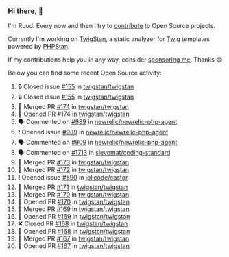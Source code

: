 ### Hi there, 👋

I'm Ruud. Every now and then I try to [contribute](https://github.com/pulls?q=+is%3Apr+author%3Aruudk+archived%3Afalse+is%3Apublic+) to Open Source projects.

Currently I'm working on [TwigStan](https://github.com/twigstan), a static analyzer for [Twig](https://twig.symfony.com/) templates powered by [PHPStan](https://phpstan.org/).

If my contributions help you in any way, consider [sponsoring me](https://github.com/sponsors/ruudk). Thanks 😊

Below you can find some recent Open Source activity:

<!--START_SECTION:activity-->
1. 🔒 Closed issue [#155](https://github.com/twigstan/twigstan/issues/155) in [twigstan/twigstan](https://github.com/twigstan/twigstan)
2. 🔒 Closed issue [#155](https://github.com/twigstan/twigstan/issues/155) in [twigstan/twigstan](https://github.com/twigstan/twigstan)
3. 🎉 Merged PR [#174](https://github.com/twigstan/twigstan/pull/174) in [twigstan/twigstan](https://github.com/twigstan/twigstan)
4. 💪 Opened PR [#174](https://github.com/twigstan/twigstan/pull/174) in [twigstan/twigstan](https://github.com/twigstan/twigstan)
5. 🗣 Commented on [#989](https://github.com/newrelic/newrelic-php-agent/issues/989#issuecomment-2527248004) in [newrelic/newrelic-php-agent](https://github.com/newrelic/newrelic-php-agent)
6. ❗ Opened issue [#989](https://github.com/newrelic/newrelic-php-agent/issues/989) in [newrelic/newrelic-php-agent](https://github.com/newrelic/newrelic-php-agent)
7. 🗣 Commented on [#909](https://github.com/newrelic/newrelic-php-agent/issues/909#issuecomment-2523145099) in [newrelic/newrelic-php-agent](https://github.com/newrelic/newrelic-php-agent)
8. 🗣 Commented on [#1713](https://github.com/slevomat/coding-standard/issues/1713#issuecomment-2522732793) in [slevomat/coding-standard](https://github.com/slevomat/coding-standard)
9. 🎉 Merged PR [#173](https://github.com/twigstan/twigstan/pull/173) in [twigstan/twigstan](https://github.com/twigstan/twigstan)
10. 🎉 Merged PR [#172](https://github.com/twigstan/twigstan/pull/172) in [twigstan/twigstan](https://github.com/twigstan/twigstan)
11. ❗ Opened issue [#590](https://github.com/jolicode/castor/issues/590) in [jolicode/castor](https://github.com/jolicode/castor)
12. 🎉 Merged PR [#171](https://github.com/twigstan/twigstan/pull/171) in [twigstan/twigstan](https://github.com/twigstan/twigstan)
13. 🎉 Merged PR [#170](https://github.com/twigstan/twigstan/pull/170) in [twigstan/twigstan](https://github.com/twigstan/twigstan)
14. 💪 Opened PR [#170](https://github.com/twigstan/twigstan/pull/170) in [twigstan/twigstan](https://github.com/twigstan/twigstan)
15. 🎉 Merged PR [#169](https://github.com/twigstan/twigstan/pull/169) in [twigstan/twigstan](https://github.com/twigstan/twigstan)
16. 💪 Opened PR [#169](https://github.com/twigstan/twigstan/pull/169) in [twigstan/twigstan](https://github.com/twigstan/twigstan)
17. ❌ Closed PR [#168](https://github.com/twigstan/twigstan/pull/168) in [twigstan/twigstan](https://github.com/twigstan/twigstan)
18. 💪 Opened PR [#168](https://github.com/twigstan/twigstan/pull/168) in [twigstan/twigstan](https://github.com/twigstan/twigstan)
19. 🎉 Merged PR [#167](https://github.com/twigstan/twigstan/pull/167) in [twigstan/twigstan](https://github.com/twigstan/twigstan)
20. 💪 Opened PR [#167](https://github.com/twigstan/twigstan/pull/167) in [twigstan/twigstan](https://github.com/twigstan/twigstan)
<!--END_SECTION:activity-->

